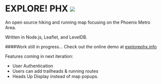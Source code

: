 EXPLORE! PHX <img src="https://travis-ci.org/accraze/explorePHX.svg?branch=master"/>
=========================
An open source hiking and running map focusing on the Phoenix Metro Area.

Written in Node.js, Leaflet, and LevelDB.

####Work still in progress...
Check out the online demo at [explorephx.info](http://explorephx.info/ "Explore PHX") 

Features coming in next iteration:
- User Authentication
- Users can add trailheads & running routes
- Heads Up Display instead of map popups. 
